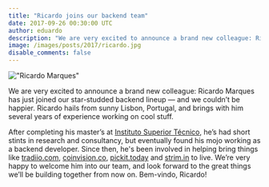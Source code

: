 ```yaml
---
title: "Ricardo joins our backend team"
date: 2017-09-26 00:30:00 UTC
author: eduardo
description: "We are very excited to announce a brand new colleague: Ricardo Marques has just joined our star-studded backend lineup — and we couldn’t be happier."
image: /images/posts/2017/ricardo.jpg
disable_comments: false
---
```


!["Ricardo Marques"](/images/posts/2017/ricardo.jpg)

We are very excited to announce a brand new colleague: Ricardo Marques has just joined our star-studded backend lineup — and we couldn’t be happier. Ricardo hails from sunny Lisbon, Portugal, and brings with him several years of experience working on cool stuff.

After completing his master’s at [Instituto Superior Técnico](https://tecnico.ulisboa.pt/en/), he’s had short stints in research and consultancy, but eventually found his mojo working as a backend developer. Since then, he's been involved in helping bring things like [tradiio.com](http://tradiio.com), [coinvision.co](http://coinvision.co), [pickit.today](http://pickit.today) and [strim.in](http://strim.in) to live. We’re very happy to welcome him into our team, and look forward to the great things we’ll be building together from now on. Bem-vindo, Ricardo!
